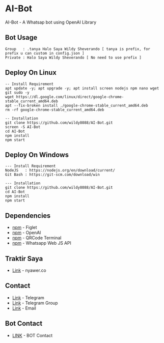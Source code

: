 # AI-Bot
AI-Bot - A Whatsap bot using OpenAI Library

## Bot Usage
```
Group   : .tanya Halo Saya Wildy Sheverando [ tanya is prefix, for prefix u can custom in config.json ]
Private : Halo Saya Wildy Sheverando [ No need to use prefix ]
```

## Deploy On Linux
```
-- Install Requirement
apt update -y; apt upgrade -y; apt install screen nodejs npm nano wget git sudo -y
wget https://dl.google.com/linux/direct/google-chrome-stable_current_amd64.deb
apt --fix-broken install ./google-chrome-stable_current_amd64.deb
rm -rf google-chrome-stable_current_amd64.deb

-- Installation
git clone https://github.com/wildy8088/AI-Bot.git
screen -S AI-Bot
cd AI-Bot
npm install
npm start
```

## Deploy On Windows
```
--- Install Requirement
NodeJS   : https://nodejs.org/en/download/current/
Git Bash : https://git-scm.com/download/win

--- Installation
git clone https://github.com/wildy8088/AI-Bot.git
cd AI-Bot
npm install
npm start
```

## Dependencies
- [npm](https://www.npmjs.com/package/figlet) - Figlet
- [npm](https://www.npmjs.com/package/openai) - OpenAI
- [npm](https://www.npmjs.com/package/qrcode-terminal) - QRCode Terminal
- [npm](https://www.npmjs.com/package/whatsapp-web.js) - Whatsapp Web JS API

## Traktir Saya
- [Link](https://nyawer.co/arlanvpn) - nyawer.co

## Contact
- [Link](https://t.me/arlanstore) - Telegram
- [Link](https://t.me/+ev39nfiOiDYzYzg1) - Telegram Group
- [Link](member@arlanstore.live) - Email

## Bot Contact
- [LINK](https://wa.me/6283805933853) - BOT Contact
